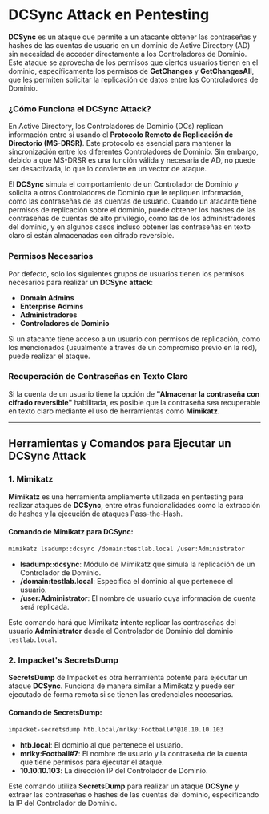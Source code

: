 # **DCSync Attack en Pentesting**

**DCSync** es un ataque que permite a un atacante obtener las contraseñas y hashes de las cuentas de usuario en un dominio de Active Directory (AD) sin necesidad de acceder directamente a los Controladores de Dominio. Este ataque se aprovecha de los permisos que ciertos usuarios tienen en el dominio, específicamente los permisos de **GetChanges** y **GetChangesAll**, que les permiten solicitar la replicación de datos entre los Controladores de Dominio.

### **¿Cómo Funciona el DCSync Attack?**

En Active Directory, los Controladores de Dominio (DCs) replican información entre sí usando el **Protocolo Remoto de Replicación de Directorio (MS-DRSR)**. Este protocolo es esencial para mantener la sincronización entre los diferentes Controladores de Dominio. Sin embargo, debido a que MS-DRSR es una función válida y necesaria de AD, no puede ser desactivada, lo que lo convierte en un vector de ataque.

El **DCSync** simula el comportamiento de un Controlador de Dominio y solicita a otros Controladores de Dominio que le repliquen información, como las contraseñas de las cuentas de usuario. Cuando un atacante tiene permisos de replicación sobre el dominio, puede obtener los hashes de las contraseñas de cuentas de alto privilegio, como las de los administradores del dominio, y en algunos casos incluso obtener las contraseñas en texto claro si están almacenadas con cifrado reversible.

### **Permisos Necesarios**

Por defecto, solo los siguientes grupos de usuarios tienen los permisos necesarios para realizar un **DCSync attack**:
- **Domain Admins**
- **Enterprise Admins**
- **Administradores**
- **Controladores de Dominio**

Si un atacante tiene acceso a un usuario con permisos de replicación, como los mencionados (usualmente a través de un compromiso previo en la red), puede realizar el ataque.

### **Recuperación de Contraseñas en Texto Claro**

Si la cuenta de un usuario tiene la opción de **"Almacenar la contraseña con cifrado reversible"** habilitada, es posible que la contraseña sea recuperable en texto claro mediante el uso de herramientas como **Mimikatz**.

---

## **Herramientas y Comandos para Ejecutar un DCSync Attack**

### **1. Mimikatz**

**Mimikatz** es una herramienta ampliamente utilizada en pentesting para realizar ataques de **DCSync**, entre otras funcionalidades como la extracción de hashes y la ejecución de ataques Pass-the-Hash.

#### **Comando de Mimikatz para DCSync:**

```bash
mimikatz lsadump::dcsync /domain:testlab.local /user:Administrator
```

- **lsadump::dcsync**: Módulo de Mimikatz que simula la replicación de un Controlador de Dominio.
- **/domain:testlab.local**: Especifica el dominio al que pertenece el usuario.
- **/user:Administrator**: El nombre de usuario cuya información de cuenta será replicada.

Este comando hará que Mimikatz intente replicar las contraseñas del usuario **Administrator** desde el Controlador de Dominio del dominio `testlab.local`.

### **2. Impacket's SecretsDump**

**SecretsDump** de Impacket es otra herramienta potente para ejecutar un ataque **DCSync**. Funciona de manera similar a Mimikatz y puede ser ejecutado de forma remota si se tienen las credenciales necesarias.

#### **Comando de SecretsDump:**

```bash
impacket-secretsdump htb.local/mrlky:Football#7@10.10.10.103
```

- **htb.local**: El dominio al que pertenece el usuario.
- **mrlky:Football#7**: El nombre de usuario y la contraseña de la cuenta que tiene permisos para ejecutar el ataque.
- **10.10.10.103**: La dirección IP del Controlador de Dominio.

Este comando utiliza **SecretsDump** para realizar un ataque **DCSync** y extraer las contraseñas o hashes de las cuentas del dominio, especificando la IP del Controlador de Dominio.
